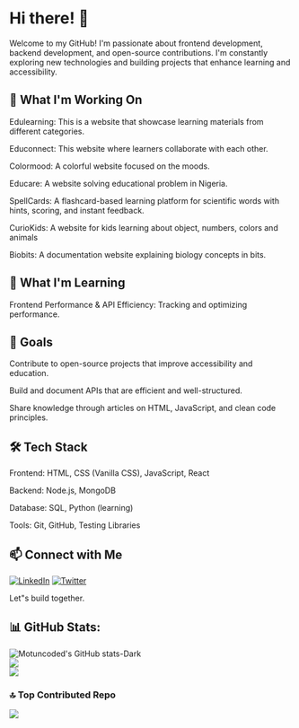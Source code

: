 # Hi there! 👋

Welcome to my GitHub! I'm passionate about frontend development, backend development, and open-source contributions. I'm constantly exploring new technologies and building projects that enhance learning and accessibility.


## 🚀 What I'm Working On
Edulearning: This is a website that showcase learning materials from different categories.

Educonnect: This website where learners collaborate with each other.

Colormood: A colorful website focused on the moods.

Educare: A website solving educational problem in Nigeria.

SpellCards: A flashcard-based learning platform for scientific words with hints, scoring, and instant feedback.

CurioKids: A website for kids learning about object, numbers, colors and animals

Biobits: A documentation website explaining biology concepts in bits.


## 🌱 What I'm Learning

Frontend Performance & API Efficiency: Tracking and optimizing performance.



## 🎯 Goals

Contribute to open-source projects that improve accessibility and education.

Build and document APIs that are efficient and well-structured.

Share knowledge through articles on HTML, JavaScript, and clean code principles.


## 🛠️ Tech Stack

Frontend: HTML, CSS (Vanilla CSS), JavaScript, React

Backend: Node.js, MongoDB

Database: SQL, Python (learning)

Tools: Git, GitHub, Testing Libraries



## 📫 Connect with Me

[![LinkedIn](https://img.shields.io/badge/LINKEDIN-black.svg?logo=linkedin&logoColor=white&logoWidth=30)](https://linkedin.com/in//motunrayoAdeneye ) 
[![Twitter](https://img.shields.io/badge/TWITTER-black.svg?logo=Twitter&logoColor=white&logoWidth=30)](https://twitter.com/motunadeneye) 


Let"s build together.

## 📊 GitHub Stats:
![Motuncoded's GitHub stats-Dark](https://github-readme-stats.vercel.app/api?username=motuncoded&show_icons=true&theme=dark#gh-dark-mode-only)[](https://github.com/motuncoded/github-readme-stats#gh-dark-mode-only)
<br/>
![](https://github-readme-streak-stats.herokuapp.com/?user=motuncoded&theme=dark&hide_border=false)
<br/>
![](https://github-readme-stats.vercel.app/api/top-langs/?username=motuncoded&theme=dark&hide_border=false&include_all_commits=false&count_private=false&layout=compact)
<br/>


### 🔝 Top Contributed Repo
![](https://github-contributor-stats.vercel.app/api?username=motuncoded&limit=5&theme=dark&combine_all_yearly_contributions=true)<br/>

